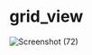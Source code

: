 # grid_view

![Screenshot (72)](https://user-images.githubusercontent.com/88321261/131285590-bfb30107-1de0-4f33-ae63-2340b7e7d964.png)
